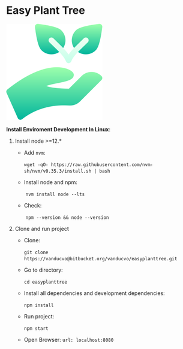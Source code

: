 # **Easy Plant Tree**

![](./save-nature.png)

**Install Enviroment Development  In Linux**:

1. Install node >=12.*

   - Add `nvm`:

        `wget -qO- https://raw.githubusercontent.com/nvm-sh/nvm/v0.35.3/install.sh | bash`

   - Install node and npm:

      ​	`nvm install node --lts`

   - Check:

      ​	`npm --version && node --version`

2. Clone and run project

   - Clone:

      `git clone https://vanducvo@bitbucket.org/vanducvo/easyplanttree.git`

   - Go to directory:

      `cd easyplanttree`

   - Install all dependencies and development dependencies:

      `npm install`

   - Run project:

      `npm start`
   
   - Open Browser:
      `url: localhost:8080`

      